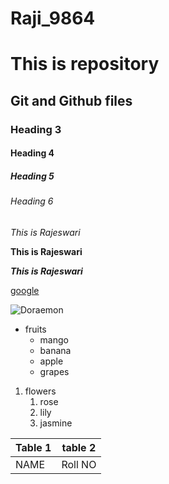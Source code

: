 # Raji_9864

# This is repository
## Git and Github files
### Heading 3
#### Heading 4
##### Heading 5
###### Heading 6

*This is Rajeswari*

**This is Rajeswari**

***This is Rajeswari***

[google](www.google.com)

![Doraemon](https://rukminim1.flixcart.com/image/416/416/poster/n/k/d/poster-doraemon-cartoon-763-sps763-medium-original-imaeesh8qhrhhqhz.jpeg?q=70)

* fruits
  * mango
  * banana
  * apple
  * grapes 

1. flowers
    1. rose
    2. lily
    3. jasmine

Table 1|table 2
-------|-------
NAME|Roll NO
